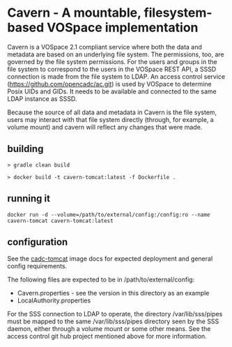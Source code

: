 # Cavern - A mountable, filesystem-based VOSpace implementation

Cavern is a VOSpace 2.1 compliant service where both the data and metadata are based on an underlying file system.  The permissions, too, are governed by the file system permissions.  For the users and groups in the file system to correspond to the users in the VOSpace REST API, a SSSD connection is made from the file system to LDAP.  An access control service (https://github.com/opencadc/ac.git) is used by VOSpace to determine Posix UIDs and GIDs.  It needs to be available and connected to the same LDAP instance as SSSD.

Because the source of all data and metadata in Cavern is the file system, users may interact with that file system directly (through, for example, a volume mount) and cavern will reflect any changes that were made. 

## building
```
> gradle clean build

> docker build -t cavern-tomcat:latest -f Dockerfile .
```

## running it
```
docker run -d --volume=/path/to/external/config:/config:ro --name cavern-tomcat cavern-tomcat:latest
```

## configuration

See the <a href="https://github.com/opencadc/docker-base/tree/master/cadc-tomcat">cadc-tomcat</a> image docs 
for expected deployment and general config requirements.

The following files are expected to be in /path/to/external/config:
* Cavern.properties - see the version in this directory as an example
* LocalAuthority.properties

For the SSS connection to LDAP to operate, the directory /var/lib/sss/pipes must be mapped to the same /var/lib/sss/pipes directory seen by the SSS daemon, either through a volume mount or some other means.  See the access control git hub project mentioned above for more information.


